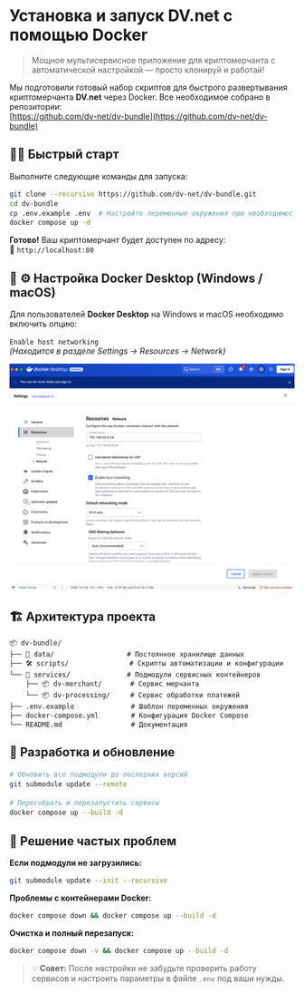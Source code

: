 # Установка и запуск DV.net с помощью Docker

> Мощное мультисервисное приложение для криптомерчанта с автоматической настройкой — просто клонируй и работай!

Мы подготовили готовый набор скриптов для быстрого развертывания криптомерчанта **DV.net** через Docker. Все необходимое собрано в репозитории:  
[https://github.com/dv-net/dv-bundle](https://github.com/dv-net/dv-bundle)


## 🏃‍♂️ Быстрый старт

Выполните следующие команды для запуска:

```bash
git clone --recursive https://github.com/dv-net/dv-bundle.git
cd dv-bundle
cp .env.example .env  # Настройте переменные окружения при необходимости
docker compose up -d
```

**Готово!** Ваш криптомерчант будет доступен по адресу:  
🔗 `http://localhost:80`


## 🐳 ⚙️ Настройка Docker Desktop (Windows / macOS)

Для пользователей **Docker Desktop** на Windows и macOS необходимо включить опцию:

`Enable host networking`  
*(Находится в разделе Settings → Resources → Network)*

![Настройка Docker Desktop](../../assets/images/installation/docker-instalation.png)


## 🏗️ Архитектура проекта

```
📦 dv-bundle/
├── 📂 data/                  # Постоянное хранилище данных
├── 🛠️ scripts/               # Скрипты автоматизации и конфигурации
└── 🐳 services/              # Подмодули сервисных контейнеров
    ├── 📦 dv-merchant/       # Сервис мерчанта
    └── 📦 dv-processing/     # Сервис обработки платежей
├── .env.example              # Шаблон переменных окружения
├── docker-compose.yml        # Конфигурация Docker Compose
└── README.md                 # Документация
```

## 🔧 Разработка и обновление

```bash
# Обновить все подмодули до последних версий
git submodule update --remote

# Пересобрать и перезапустить сервисы
docker compose up --build -d
```

## 🐛 Решение частых проблем

**Если подмодули не загрузились:**
```bash
git submodule update --init --recursive
```

**Проблемы с контейнерами Docker:**
```bash
docker compose down && docker compose up --build -d
```

**Очистка и полный перезапуск:**
```bash
docker compose down -v && docker compose up --build -d
```


> 💡 **Совет:** После настройки не забудьте проверить работу сервисов и настроить параметры в файле `.env` под ваши нужды.
```





